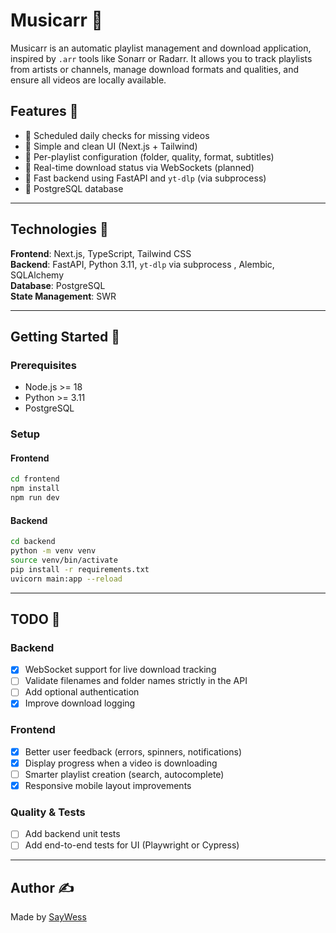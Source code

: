 # Musicarr 🎵

Musicarr is an automatic playlist management and download application, inspired by `.arr` tools like Sonarr or Radarr. It allows you to track playlists from artists or channels, manage download formats and qualities, and ensure all videos are locally available.

## Features 🧩

- 📅 Scheduled daily checks for missing videos
- 📱 Simple and clean UI (Next.js + Tailwind)
- 📂 Per-playlist configuration (folder, quality, format, subtitles)
- 🔄 Real-time download status via WebSockets (planned)
- 🔧 Fast backend using FastAPI and `yt-dlp` (via subprocess)
- 📃 PostgreSQL database

---

## Technologies 🚀

**Frontend**: Next.js, TypeScript, Tailwind CSS  
**Backend**: FastAPI, Python 3.11, `yt-dlp` via subprocess , Alembic, SQLAlchemy   
**Database**: PostgreSQL  
**State Management**: SWR

---

## Getting Started 🚪

### Prerequisites
- Node.js >= 18
- Python >= 3.11
- PostgreSQL

### Setup

#### Frontend
```bash
cd frontend
npm install
npm run dev
```

#### Backend
```bash
cd backend
python -m venv venv
source venv/bin/activate
pip install -r requirements.txt
uvicorn main:app --reload
```

---

## TODO 📌

### Backend
- [x] WebSocket support for live download tracking
- [ ] Validate filenames and folder names strictly in the API
- [ ] Add optional authentication
- [x] Improve download logging

### Frontend
- [x] Better user feedback (errors, spinners, notifications)
- [x] Display progress when a video is downloading
- [ ] Smarter playlist creation (search, autocomplete)
- [x] Responsive mobile layout improvements

### Quality & Tests
- [ ] Add backend unit tests
- [ ] Add end-to-end tests for UI (Playwright or Cypress)

---

## Author ✍️

Made by [SayWess](https://github.com/SayWess)
